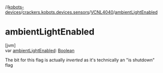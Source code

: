//[kobots-devices](../../../index.md)/[crackers.kobots.devices.sensors](../index.md)/[VCNL4040](index.md)/[ambientLightEnabled](ambient-light-enabled.md)

# ambientLightEnabled

[jvm]\
var [ambientLightEnabled](ambient-light-enabled.md): [Boolean](https://kotlinlang.org/api/latest/jvm/stdlib/kotlin/-boolean/index.html)

The bit for this flag is actually *inverted* as it's technically an &quot;is shutdown&quot; flag
